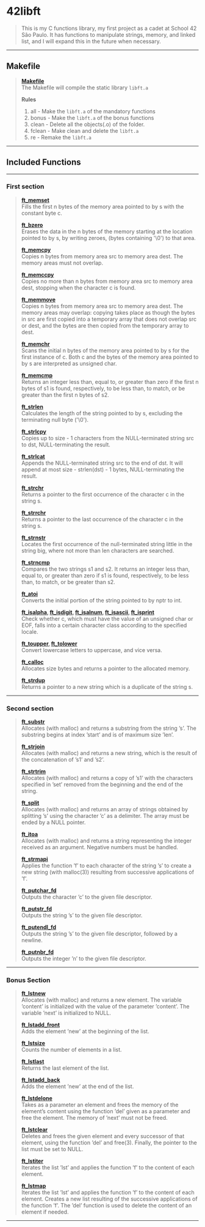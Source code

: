 # 42libft

> This is my C functions library, my first project as a cadet at School 42 São Paulo. It has functions to manipulate strings, memory, and linked list, and I will expand this in the future when necessary.
***

## Makefile

> **[Makefile](/Makefile)**  
> The Makefile will compile the static library `libft.a`  
>
> **Rules**  
>
> 1. all - Make the `libft.a` of the mandatory functions
> 2. bonus - Make the `libft.a` of the bonus functions
> 3. clean - Delete all the objects(.o) of the folder.
> 4. fclean - Make clean and delete the `libft.a`
> 5. re - Remake the `libft.a`

***

## Included Functions

***

### First section

> **[ft_memset](/ft_memset.c)**  
> Fills the first n bytes of the memory area pointed to by s with the constant byte c.
>
> **[ft_bzero](/ft_bzero.c)**  
> Erases the data in the n bytes of the memory starting at the location pointed to by s, by writing zeroes, (bytes containing '\0') to that area.
>
> **[ft_memcpy](/ft_memcpy.c)**  
> Copies  n bytes from memory area src to memory area dest.  The memory areas must not overlap.
>
> **[ft_memccpy](/ft_memccpy.c)**  
> Copies no more than n bytes from memory area src to memory area dest, stopping when the character c is found.
>
> **[ft_memmove](/ft_memmove.c)**  
> Copies n bytes from memory area src to memory area dest.  The memory areas may overlap: copying takes place as though the bytes in src are first copied into a temporary array that does not overlap src or dest, and the bytes are then copied from the temporary array to dest.
>
> **[ft_memchr](/ft_memchr.c)**  
> Scans  the  initial n bytes of the memory area pointed to by s for the first instance of c.  Both c and the  bytes  of the memory area pointed to by s are interpreted as unsigned char.
>
> **[ft_memcmp](/ft_memcmp.c)**  
> Returns  an  integer  less  than,  equal  to,  or greater than zero if the first n bytes of s1 is found, respectively, to be less than, to match, or be greater than the first n bytes of s2.
>
> **[ft_strlen](/ft_strlen.c)**  
> Calculates the length of the string pointed to by s, excluding the terminating null byte ('\0').
>
> **[ft_strlcpy](/ft_strlcpy.c)**  
> Copies up to size - 1 characters from the NULL-terminated string src to dst, NULL-terminating the result.
>
> **[ft_strlcat](/ft_strlcat.c)**  
> Appends the NULL-terminated string src to the end of dst. It will append at most size - strlen(dst) - 1 bytes, NULL-terminating the result.
>
> **[ft_strchr](/ft_strchr.c)**  
> Returns a pointer to the first occurrence of the character c in the string s.
>
> **[ft_strrchr](/ft_strrchr.c)**  
> Returns a pointer to the last occurrence of  the character c in the string s.
>
> **[ft_strnstr](ft_strnstr.c)**  
> Locates the first occurrence of the null-terminated string little in the string big, where not more than len characters are searched.
>
> **[ft_strncmp](/ft_strncmp.c)**  
> Compares the two strings s1 and s2.  It returns an integer less than, equal to, or greater than zero if  s1  is  found, respectively, to be less than, to match, or be greater than s2.
>
> **[ft_atoi](/ft_atoi.c)**  
> Converts the initial portion of the string pointed to by nptr to int.
>
> **[ft_isalpha](/ft_isalpha.c), [ft_isdigit](/ft_isdigit.c), [ft_isalnum](/ft_isalnum.c), [ft_isascii](/ft_isascii.c), [ft_isprint](/ft_isprint.c)**  
> Check  whether  c,  which  must  have the value of an unsigned char or EOF, falls into a certain character class according to the  specified  locale.
>
> **[ft_toupper](/ft_toupper.c), [ft_tolower](ft_tolower.c)**  
> Convert lowercase letters to uppercase, and vice versa.
>
> **[ft_calloc](/ft_calloc.c)**  
> Allocates size bytes and returns a pointer to the allocated memory.
>
> **[ft_strdup](/ft_strdup.c)**  
> Returns  a  pointer to a new string which is a duplicate of the string s.
>

***

### Second section

> **[ft_substr](/ft_substr.c)**  
> Allocates (with malloc) and returns a substring from the string ’s’. The substring begins at index ’start’ and is of maximum size ’len’.
>
> **[ft_strjoin](/ft_strjoin.c)**  
> Allocates (with malloc) and returns a new string, which is the result of the concatenation of ’s1’ and ’s2’.
>
> **[ft_strtrim](/ft_strtrim.c)**  
> Allocates (with malloc) and returns a copy of ’s1’ with the characters specified in ’set’ removed from the beginning and the end of the string.
>
> **[ft_split](/ft_split.c)**  
> Allocates (with malloc) and returns an array of strings obtained by splitting ’s’ using the character ’c’ as a delimiter. The array must be ended by a NULL pointer.
>
> **[ft_itoa](/ft_itoa.c)**  
> Allocates (with malloc) and returns a string representing the integer received as an argument. Negative numbers must be handled.
>
> **[ft_strmapi](/ft_strmapi.c)**  
> Applies the function ’f’ to each character of the string ’s’ to create a new string (with malloc(3)) resulting from successive applications of ’f’.
>
> **[ft_putchar_fd](/ft_putchar_fd.c)**  
> Outputs the character ’c’ to the given file descriptor.
>
> **[ft_putstr_fd](/ft_putstr_fd.c)**  
> Outputs the string ’s’ to the given file descriptor.
>
> **[ft_putendl_fd](ft_putendl_fd.c)**  
> Outputs the string ’s’ to the given file descriptor, followed by a newline.
>
> **[ft_putnbr_fd](ft_putnbr_fd.c)**  
> Outputs the integer ’n’ to the given file descriptor.
>

***

### Bonus Section

> **[ft_lstnew](/ft_lstnew.c)**  
> Allocates (with malloc) and returns a new element. The variable ’content’ is initialized with the value of the parameter ’content’. The variable ’next’ is initialized to NULL.
>
> **[ft_lstadd_front](/ft_lstadd_front.c)**  
> Adds the element ’new’ at the beginning of the list.
>
> **[ft_lstsize](/ft_lstsize.c)**  
> Counts the number of elements in a list.
>
> **[ft_lstlast](/ft_lstlast.c)**  
> Returns the last element of the list.
>
> **[ft_lstadd_back](/ft_lstadd_back.c)**  
> Adds the element ’new’ at the end of the list.
>
> **[ft_lstdelone](/ft_lstdelone.c)**  
> Takes as a parameter an element and frees the memory of the element’s content using the function ’del’ given as a parameter and free the element. The memory of ’next’ must not be freed.
>
> **[ft_lstclear](/ft_lstclear.c)**  
> Deletes and frees the given element and every successor of that element, using the function ’del’ and free(3). Finally, the pointer to the list must be set to NULL.
>
> **[ft_lstiter](/ft_lstiter.c)**  
> Iterates the list ’lst’ and applies the function ’f’ to the content of each element.
>
> **[ft_lstmap](/ft_lstmap.c)**  
> Iterates the list ’lst’ and applies the function ’f’ to the content of each element. Creates a new list resulting of the successive applications of the function ’f’. The ’del’ function is used to delete the content of an element if needed.
>
***
